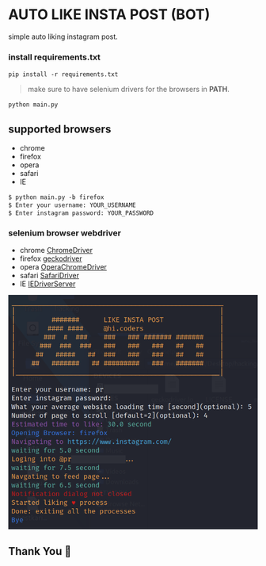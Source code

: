 # AUTO LIKE INSTA POST (BOT)

simple auto liking instagram post.

### install requirements.txt

```
pip install -r requirements.txt
```

> make sure to have selenium drivers for the browsers in **PATH**.

```
python main.py
```

## supported browsers

- chrome
- firefox
- opera
- safari
- IE

```
$ python main.py -b firefox
$ Enter your username: YOUR_USERNAME
$ Enter instagram password: YOUR_PASSWORD
```

### selenium browser webdriver

- chrome [ChromeDriver](https://sites.google.com/a/chromium.org/chromedriver/home)
- firefox [geckodriver](https://github.com/mozilla/geckodriver/releases)
- opera [OperaChromeDriver](https://sites.google.com/a/chromium.org/chromedriver/home)
- safari [SafariDriver](https://developer.apple.com/safari/download/)
- IE [IEDriverServer](http://selenium-release.storage.googleapis.com/index.html)

![](./Screenshot.png)

## Thank You 🙏
